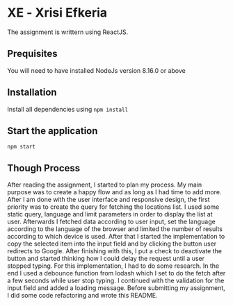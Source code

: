 # ΧΕ - Xrisi Efkeria
The assignment is writtern using ReactJS.

## Prequisites
You will need to have installed NodeJs version 8.16.0 or above

## Installation
Install all dependencies using `npm install`

## Start the application
`npm start`

## Though Process
After reading the assignment, I started to plan my process. My main purpose was to create a happy flow and as long as I had time to add more.
After I am done with the user interface and responsive design, the first priority was to create the query for fetching the locations list.
I used some static query, language and limit parameters in order to display the list at user. 
Afterwards I fetched data according to user input, set the language according to the language of the browser and limited the number of results according to which device is used. After that I started the implementation to copy the selected item into the input field and by clicking the button user redirects to Google.
After finishing with this, I put a check to deactivate the button and started thinking how I could delay the request until a user stopped typing. For this implementation, I had to do some research. In the end I used a debounce function from lodash which I set to do the fetch after a few seconds while user stop typing.
I continued with the validation for the input field and added a loading message.
Before submitting my assignment, I did some code refactoring and wrote this README.

